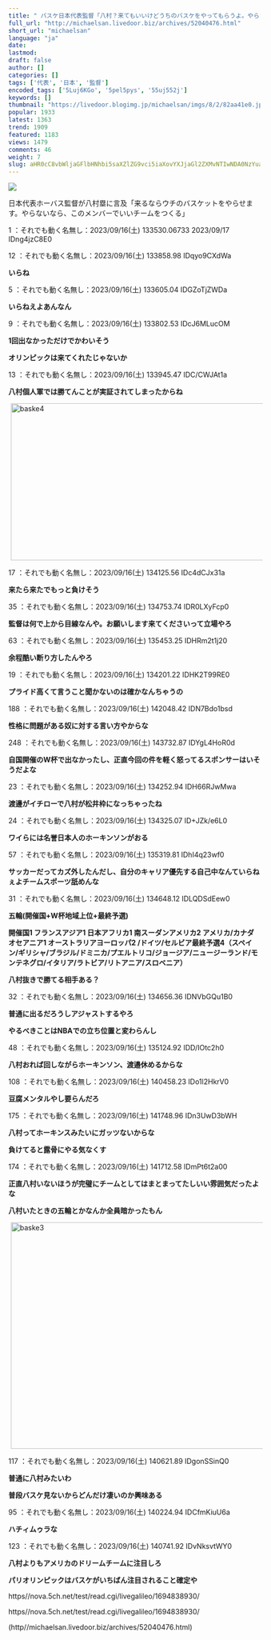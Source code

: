 ```yaml
---
title: " バスケ日本代表監督「八村？来てもいいけどうちのバスケをやってもらうよ。やらないなら要らない」"
full_url: "http://michaelsan.livedoor.biz/archives/52040476.html"
short_url: "michaelsan"
language: "ja"
date: 
lastmod: 
draft: false
author: []
categories: []
tags: ['代表', '日本', '監督']
encoded_tags: ['5Luj6KGo', '5pel5pys', '55uj552j']
keywords: []
thumbnail: "https://livedoor.blogimg.jp/michaelsan/imgs/8/2/82aa41e0.jpg"
popular: 1933
latest: 1363
trend: 1909
featured: 1183
views: 1479
comments: 46
weight: 7
slug: aHR0cC8vbWljaGFlbHNhbi5saXZlZG9vci5iaXovYXJjaGl2ZXMvNTIwNDA0NzYuaHRtbA==
---
```


![](https://livedoor.blogimg.jp/michaelsan/imgs/8/2/82aa41e0.jpg)

<div><p>日本代表ホーバス監督が八村塁に言及「来るならウチのバスケットをやらせます。やらないなら、このメンバーでいいチームをつくる」</p><p>1 ：それでも動く名無し：2023/09/16(土) 133530.06733 2023/09/17 IDng4jzC8E0</p><p>12 ：それでも動く名無し：2023/09/16(土) 133858.98 IDqyo9CXdWa</p><b><p>いらね </p></b><p>5 ：それでも動く名無し：2023/09/16(土) 133605.04 IDGZoTjZWDa</p><p><b>いらねえよあんなん </b></p><p>9 ：それでも動く名無し：2023/09/16(土) 133802.53 IDcJ6MLucOM</p><p><b><p>1回出なかっただけでかわいそう</p></b></p><p><b><p></p></b></p><b><p>オリンピックは来てくれたじゃないか </p></b><p>13 ：それでも動く名無し：2023/09/16(土) 133945.47 IDC/CWJAt1a</p><b><p><p>八村個人軍では勝てんことが実証されてしまったからね </p></p></b><a target='_blank' title='baske4' href='https//livedoor.blogimg.jp/michaelsan/imgs/2/6/26490fc9.jpg'><img class='pict' hspace='5' alt='baske4' border='0' height='314' width='680' src='https//livedoor.blogimg.jp/michaelsan/imgs/2/6/26490fc9-s.jpg'></a><p>17 ：それでも動く名無し：2023/09/16(土) 134125.56 IDc4dCJx31a</p><b><p>来たら来たでもっと負けそう </p></b><p>35 ：それでも動く名無し：2023/09/16(土) 134753.74 IDR0LXyFcp0</p><p><b>監督は何で上から目線なんや。お願いします来てくださいって立場やろ </b></p><p></p><p>63 ：それでも動く名無し：2023/09/16(土) 135453.25 IDHRm2t1j20</p><b><p>余程酷い断り方したんやろ </p></b><p>19 ：それでも動く名無し：2023/09/16(土) 134201.22 IDHK2T99RE0</p><b><p>プライド高くて言うこと聞かないのは確かなんちゃうの </p></b><p>188 ：それでも動く名無し：2023/09/16(土) 142048.42 IDN7Bdo1bsd</p><b><p>性格に問題がある奴に対する言い方やからな </p></b><p>248 ：それでも動く名無し：2023/09/16(土) 143732.87 IDYgL4HoR0d</p><p><p></p></p><p><b><p>自国開催のW杯で出なかったし、正直今回の件を軽く怒ってるスポンサーはいそうだよな </p></b></p><p>23 ：それでも動く名無し：2023/09/16(土) 134252.94 IDH66RJwMwa</p><b><p>渡邊がイチローで八村が松井枠になっちゃったね </p></b><p>24 ：それでも動く名無し：2023/09/16(土) 134325.07 ID+JZk/e6L0</p><b><p>ワイらには名誉日本人のホーキンソンがおる </p></b><p>57 ：それでも動く名無し：2023/09/16(土) 135319.81 IDhI4q23wf0</p><b><p>サッカーだってカズ外したんだし、自分のキャリア優先する自己中なんていらねぇよチームスポーツ舐めんな </p></b><p>31 ：それでも動く名無し：2023/09/16(土) 134648.12 IDLQDSdEew0</p><p><b><p><p>五輪(開催国+W杯地域上位+最終予選)</p></p></b></p><p><b><p><p></p></p></b></p><b><p><p>開催国1 フランスアジア1 日本アフリカ1 南スーダンアメリカ2 アメリカ/カナダオセアニア1 オーストラリアヨーロッパ2 /ドイツ/セルビア最終予選4（スペイン/ギリシャ/ブラジル/ドミニカ/プエルトリコ/ジョージア/ニュージーランド/モンテネグロ/イタリア/ラトビア/リトアニア/スロベニア）</p></p></b><b><p><p>八村抜きで勝てる相手ある？ </p></p></b><p>32 ：それでも動く名無し：2023/09/16(土) 134656.36 IDNVbGQu1B0</p><p><b><p>普通に出るだろうしアジャストするやろ</p></b></p><p><b><p></p></b></p><b><p>やるべきことはNBAでの立ち位置と変わらんし </p></b><p>48 ：それでも動く名無し：2023/09/16(土) 135124.92 IDD/IOtc2h0</p><b><p>八村おれば回しながらホーキンソン、渡邉休めるからな </p></b><p>108 ：それでも動く名無し：2023/09/16(土) 140458.23 IDo1l2HkrV0</p><b><p>豆腐メンタルやし要らんだろ </p></b><p>175 ：それでも動く名無し：2023/09/16(土) 141748.96 IDn3UwD3bWH</p><p><b><p>八村ってホーキンスみたいにガッツないからな</p></b></p><p><b><p></p></b></p><b><p>負けてると露骨にやる気なくす </p></b><p>174 ：それでも動く名無し：2023/09/16(土) 141712.58 IDmPt6t2a00</p><p><b><p><p>正直八村いないほうが完璧にチームとしてはまとまってたしいい雰囲気だったよな</p></p></b></p><p><b><p><p></p></p></b></p><b><p><p>八村いたときの五輪とかなんか全員暗かったもん </p></p></b><a href='https//livedoor.blogimg.jp/michaelsan/imgs/0/d/0d25a981.jpg' title='baske3' target='_blank'><img src='https//livedoor.blogimg.jp/michaelsan/imgs/0/d/0d25a981-s.jpg' width='680' height='453' border='0' alt='baske3' hspace='5' class='pict'></a><p>117 ：それでも動く名無し：2023/09/16(土) 140621.89 IDgonSSinQ0</p><p><b><p>普通に八村みたいわ</p></b></p><p><b><p></p></b></p><b><p>普段バスケ見ないからどんだけ凄いのか興味ある </p></b><p>95 ：それでも動く名無し：2023/09/16(土) 140224.94 IDCfmKiuU6a</p><b><p>ハチィムゥラな </p></b><p>123 ：それでも動く名無し：2023/09/16(土) 140741.92 IDvNksvtWY0</p><p><b><p>八村よりもアメリカのドリームチームに注目しろ</p></b></p><p><b><p></p></b></p><b><p>パリオリンピックはバスケがいちばん注目されること確定や</p></b>https//nova.5ch.net/test/read.cgi/livegalileo/1694838930/<br clear='all'> <p id='a6850dc6aefc0d5bbff2bea180d92d89'> </p> <p id='a6850dc6aefc0d5bbff2bea180d92d89'> </p> <p class='alistcloud-container-6795'></p> <p>https//nova.5ch.net/test/read.cgi/livegalileo/1694838930/</p></div>

(http//michaelsan.livedoor.biz/archives/52040476.html)
